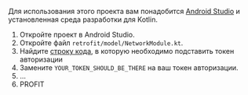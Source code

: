 Для использования этого проекта вам понадобится [Android Studio](https://developer.android.com/studio) и установленная среда разработки для Kotlin.

1. Откройте проект в Android Studio.
2. Откройте файл `retrofit/model/NetworkModule.kt`.
3. Найдите [строку кода](https://github.com/Mobile-Developement-School-23/android-todo-app-sergiusoff/blob/homework-4/app/src/main/java/com/example/todoapp/retrofit/NetworkModule.kt#L43), в которую необходимо подставить токен авторизации
4. Замените `YOUR_TOKEN_SHOULD_BE_THERE` на ваш токен авторизации.
5. ...
6. PROFIT